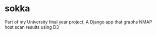sokka
=====
Part of my University final year project, A Django app that graphs NMAP host scan results using D3
